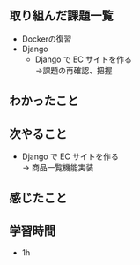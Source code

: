 ## 取り組んだ課題一覧
  - Dockerの復習
- Django
  - Django で EC サイトを作る<br>
→課題の再確認、把握
## わかったこと

## 次やること
  - Django で EC サイトを作る<br>
→ 商品一覧機能実装
## 感じたこと

## 学習時間
- 1h